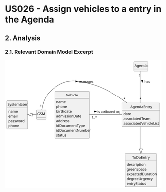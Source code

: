 # US026 - Assign vehicles to a entry in the Agenda

## 2. Analysis

### 2.1. Relevant Domain Model Excerpt 

![Domain Model](svg/us026-domain-model--0.svg)
